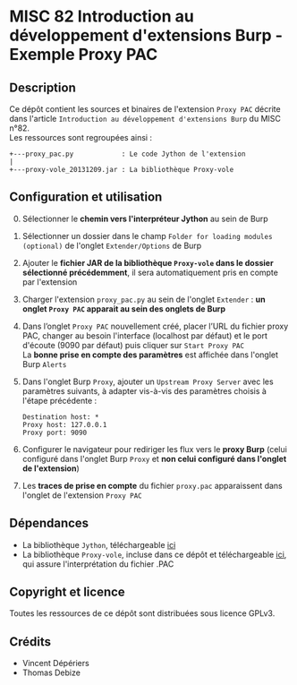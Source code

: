 MISC 82 Introduction au développement d'extensions Burp - Exemple Proxy PAC
==================================================================================

Description
-----------
Ce dépôt contient les sources et binaires de l'extension `Proxy PAC` décrite dans l'article `Introduction au développement d'extensions Burp` du MISC n°82.  
Les ressources sont regroupées ainsi :
```
+---proxy_pac.py			: Le code Jython de l'extension
|
+---proxy-vole_20131209.jar	: La bibliothèque Proxy-vole
```


Configuration et utilisation
------------------------------
0. Sélectionner le **chemin vers l'interpréteur Jython** au sein de Burp  

1. Sélectionner un dossier dans le champ `Folder for loading modules (optional)` de l'onglet `Extender/Options` de Burp  

2. Ajouter le **fichier JAR de la bibliothèque `Proxy-vole` dans le dossier sélectionné précédemment**, il sera automatiquement pris en compte par l'extension    

3. Charger l'extension `proxy_pac.py` au sein de l'onglet `Extender` : **un onglet `Proxy PAC` apparait au sein des onglets de Burp**  

4. Dans l’onglet `Proxy PAC` nouvellement créé, placer l’URL du fichier proxy PAC, changer au besoin l'interface (localhost par défaut) et le port d'écoute (9090 par défaut) puis cliquer sur `Start Proxy PAC`  
 La **bonne prise en compte des paramètres** est affichée dans l'onglet Burp `Alerts`  
 
5. Dans l'onglet Burp `Proxy`, ajouter un `Upstream Proxy Server` avec les paramètres suivants, à adapter vis-à-vis des paramètres choisis à l'étape précédente :
    ```
    Destination host: *
    Proxy host: 127.0.0.1
    Proxy port: 9090
    ```

6. Configurer le navigateur pour rediriger les flux vers le **proxy Burp** (celui configuré dans l'onglet Burp `Proxy` et **non celui configuré dans l'onglet de l'extension**)

7. Les **traces de prise en compte** du fichier `proxy.pac` apparaissent dans l'onglet de l'extension `Proxy PAC`


Dépendances
-----------
* La bibliothèque `Jython`, téléchargeable [ici](http://search.maven.org/remotecontent?filepath=org/python/jython-standalone/2.7.0/jython-standalone-2.7.0.jar)
* La bibliothèque `Proxy-vole`, incluse dans ce dépôt et téléchargeable [ici](https://storage.googleapis.com/google-code-archive-downloads/v2/code.google.com/proxy-vole/proxy-vole_20131209_bin.zip), qui assure l'interprétation du fichier .PAC


Copyright et licence
---------------------
Toutes les ressources de ce dépôt sont distribuées sous licence GPLv3.


Crédits
-------
* Vincent Dépériers
* Thomas Debize
